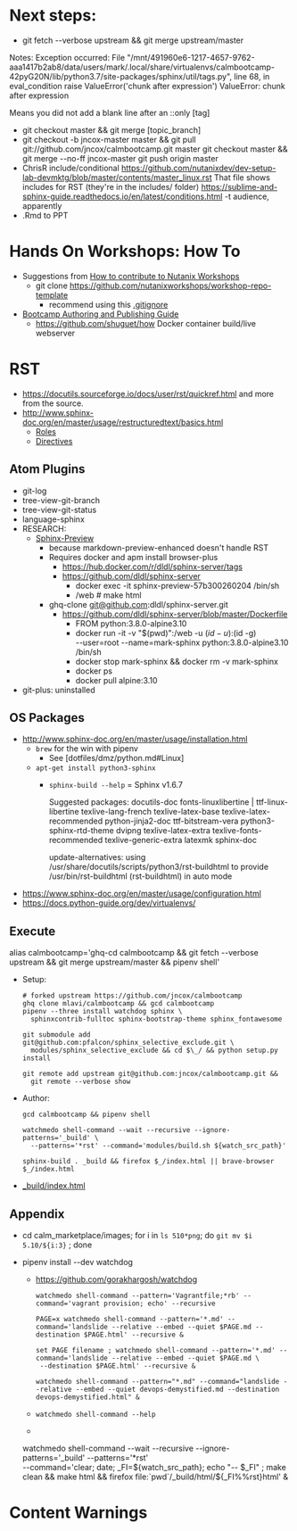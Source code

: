 # Next steps:
- git fetch --verbose upstream && git merge upstream/master

Notes:
Exception occurred:
  File "/mnt/491960e6-1217-4657-9762-aaa1417b2ab8/data/users/mark/.local/share/virtualenvs/calmbootcamp-42pyG20N/lib/python3.7/site-packages/sphinx/util/tags.py", line 68, in eval_condition
    raise ValueError('chunk after expression')
ValueError: chunk after expression

Means you did not add a blank line after an ::only [tag]

- git checkout master && git merge [topic_branch]
- git checkout -b jncox-master master &&
  git pull git://github.com/jncox/calmbootcamp.git master
  git checkout master && git merge --no-ff jncox-master
  git push origin master
- ChrisR include/conditional
https://github.com/nutanixdev/dev-setup-lab-devmktg/blob/master/contents/master_linux.rst
That file shows includes for RST (they're in the includes/ folder)
https://sublime-and-sphinx-guide.readthedocs.io/en/latest/conditions.html
-t audience, apparently
- .Rmd to PPT

# Hands On Workshops: How To

- Suggestions from [How to contribute to Nutanix Workshops](https://nutanix.handsonworkshops.com/workshops/32805e93-e67f-46b4-9700-a7eb78db4c21/view/)
  - git clone https://github.com/nutanixworkshops/workshop-repo-template
    - recommend using this [.gitignore](https://s3.amazonaws.com/handsonworkshops.prod.media/ws/32805e93e67f46b49700a7eb78db4c21/d/file/dd1e954b38474309acca60229d80acb6/.gitignore)
- [Bootcamp Authoring and Publishing Guide](https://drive.google.com/file/d/1-mI4-oCEjNgSmq8hagQHKfY6P1Ja9e0k/view)
  - https://github.com/shuguet/how Docker container build/live webserver

# RST

- https://docutils.sourceforge.io/docs/user/rst/quickref.html and more from the source.
- http://www.sphinx-doc.org/en/master/usage/restructuredtext/basics.html
  - [Roles](http://www.sphinx-doc.org/en/master/usage/restructuredtext/roles.html)
  - [Directives](http://www.sphinx-doc.org/en/master/usage/restructuredtext/directives.html)

## Atom Plugins

- git-log
- tree-view-git-branch
- tree-view-git-status
- language-sphinx
- RESEARCH:
  - [Sphinx-Preview](https://github.com/dldl/sphinx-preview)
    - because markdown-preview-enhanced doesn't handle RST
    - Requires docker and apm install browser-plus
      - https://hub.docker.com/r/dldl/sphinx-server/tags
      - https://github.com/dldl/sphinx-server
        - docker exec -it sphinx-preview-57b300260204 /bin/sh
        - /web # make html
    - ghq-clone git@github.com:dldl/sphinx-server.git
      - https://github.com/dldl/sphinx-server/blob/master/Dockerfile
        - FROM python:3.8.0-alpine3.10
        - docker run -it -v "$(pwd)":/web -u $(id -u):$(id -g) \
        --user=root --name=mark-sphinx python:3.8.0-alpine3.10 /bin/sh
        - docker stop mark-sphinx && docker rm -v mark-sphinx
        - docker ps
        - docker pull alpine:3.10
- git-plus: uninstalled

## OS Packages

- http://www.sphinx-doc.org/en/master/usage/installation.html
  - `brew` for the win with pipenv
    - See [dotfiles/dmz/python.md#Linux]
  - `apt-get install python3-sphinx`
    - `sphinx-build --help` = Sphinx v1.6.7

        Suggested packages:
          docutils-doc fonts-linuxlibertine | ttf-linux-libertine texlive-lang-french texlive-latex-base
          texlive-latex-recommended python-jinja2-doc ttf-bitstream-vera python3-sphinx-rtd-theme dvipng
          texlive-latex-extra texlive-fonts-recommended texlive-generic-extra latexmk sphinx-doc

        update-alternatives: using /usr/share/docutils/scripts/python3/rst-buildhtml to provide /usr/bin/rst-buildhtml (rst-buildhtml) in auto mode
- https://www.sphinx-doc.org/en/master/usage/configuration.html
- https://docs.python-guide.org/dev/virtualenvs/

## Execute

alias calmbootcamp='ghq-cd calmbootcamp && git fetch --verbose upstream && git merge upstream/master && pipenv shell'

- Setup:

      # forked upstream https://github.com/jncox/calmbootcamp
      ghq clone mlavi/calmbootcamp && gcd calmbootcamp
      pipenv --three install watchdog sphinx \
        sphinxcontrib-fulltoc sphinx-bootstrap-theme sphinx_fontawesome

      git submodule add git@github.com:pfalcon/sphinx_selective_exclude.git \
        modules/sphinx_selective_exclude && cd $\_/ && python setup.py install

      git remote add upstream git@github.com:jncox/calmbootcamp.git &&
        git remote --verbose show

- Author:
    ```
    gcd calmbootcamp && pipenv shell

    watchmedo shell-command --wait --recursive --ignore-patterns='_build' \
      --patterns='*rst' --command='modules/build.sh ${watch_src_path}'

    sphinx-build . _build && firefox $_/index.html || brave-browser $_/index.html

    ```
- [_build/index.html](./_build/index.html)

## Appendix

- cd calm_marketplace/images; for i in `ls 510*png`; do `git mv $i 5.10/${i:3}` ; done
- pipenv install --dev watchdog
  - https://github.com/gorakhargosh/watchdog

        watchmedo shell-command --pattern='Vagrantfile;*rb' --command='vagrant provision; echo' --recursive

        PAGE=x watchmedo shell-command --pattern='*.md' --command='landslide --relative --embed --quiet $PAGE.md --destination $PAGE.html' --recursive &

        set PAGE filename ; watchmedo shell-command --pattern='*.md' --command='landslide --relative --embed --quiet $PAGE.md \
         --destination $PAGE.html' --recursive &

        watchmedo shell-command --pattern="*.md" --command="landslide --relative --embed --quiet devops-demystified.md --destination devops-demystified.html" &
  - `watchmedo shell-command --help`
  -

    watchmedo shell-command --wait --recursive --ignore-patterns='_build' --patterns='*rst' \
    --command='clear; date; _FI=${watch_src_path}; echo "-- $_FI" ; make clean && make html && firefox file:`pwd`/_build/html/${_FI%%rst}html' &

# Content Warnings
